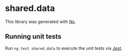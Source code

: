 # shared.data

This library was generated with [Nx](https://nx.dev).

## Running unit tests

Run `ng test shared.data` to execute the unit tests via [Jest](https://jestjs.io).
